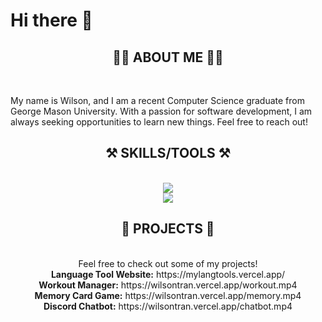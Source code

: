 <h1> Hi there 👋 </h1>

<!--
**wlsntrn03/wlsntrn03** is a ✨ _special_ ✨ repository because its `README.md` (this file) appears on your GitHub profile.

Here are some ideas to get you started:

- 🔭 I’m currently working on ...
- 🌱 I’m currently learning ...
- 👯 I’m looking to collaborate on ...
- 🤔 I’m looking for help with ...
- 💬 Ask me about ...
- 📫 How to reach me: ...
- 😄 Pronouns: ...
- ⚡ Fun fact: ...
-->

<h2 align="center">🙋‍♂️ ABOUT ME 🙋‍♂️</h2>

<br/>

 <p>My name is Wilson, and I am a recent Computer Science graduate from George Mason University. With a passion for software development, I am always seeking opportunities to learn new things. Feel free to reach out!</p>

<h2 align="center">⚒️ SKILLS/TOOLS ⚒️</h2>
<br/>
<div align="center">
    <img src="https://skillicons.dev/icons?i=python,java,c,cpp,javascript,html,css" /><br>
    <img src="https://skillicons.dev/icons?i=react,nodejs,firebase,git,github,gradle,bash" />
</div>

<h2 align="center">🚧 PROJECTS 🚧</h2>
<br/>
<div align="center">
    Feel free to check out some of my projects! <br/>
    <b>Language Tool Website:</b> https://mylangtools.vercel.app/ <br/>
    <b>Workout Manager:</b> https://wilsontran.vercel.app/workout.mp4 <br/>
    <b>Memory Card Game:</b> https://wilsontran.vercel.app/memory.mp4 <br/>
    <b>Discord Chatbot:</b> https://wilsontran.vercel.app/chatbot.mp4 <br/>
  </p>
</div>

